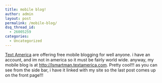 ```yaml
---
title: mobile blog!
author: admin
layout: post
permalink: /mobile-blog/
dsq_thread_id:
  - 26005259
categories:
  - Uncategorized
---
```

[Text America][1] are offering free mobile blogging for well anyone. i have an account, and im not in america so it must be fairly world wide. anyway, my mobile blog is at <http://lsmartman.textamerica.com>. Pretty cool!!! as you can see from the side bar, i have it linked with my site so the last post comes up on the front page!!!

 [1]: http://www.textamerica.com